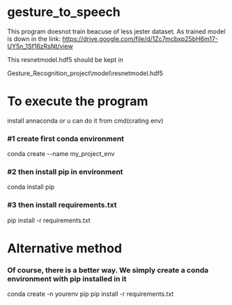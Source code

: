 # gesture_to_speech

This program doesnot train beacuse of less jester dataset.
As trained model is down in the link:
https://drive.google.com/file/d/1Zc7mcbxp25bH6m17-UY5n_1Sf16zRsNt/view

This resnetmodel.hdf5 should be kept in 

Gesture_Recognition_project\model\resnetmodel.hdf5

# To execute the program 

install annaconda or u can do it from cmd(crating env)

### #1 create first conda environment

conda create --name my_project_env

### #2 then install pip in environment 

conda install pip

### #3 then install requirements.txt 

pip install -r requirements.txt

# Alternative method ###
### Of course, there is a better way. We simply create a conda environment with pip installed in it ###

conda create -n yourenv pip 
pip install -r requirements.txt
